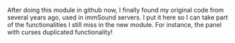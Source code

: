 After doing this module in github now, I finally found my original code from several years ago, used in immSound servers.
I put it here so I can take part of the functionalities I still miss in the new module. For instance, the panel with curses duplicated functionality!
